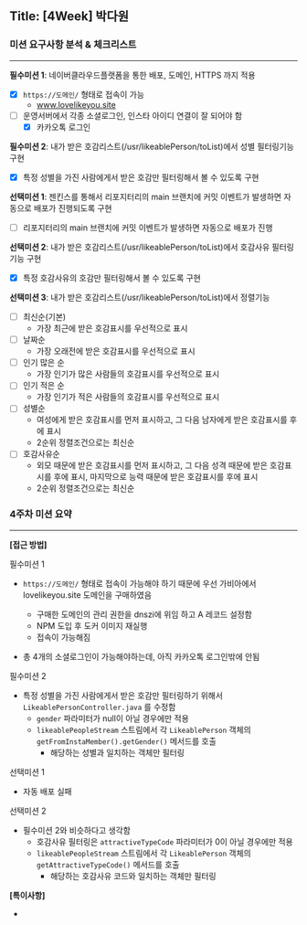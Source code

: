 ## Title: [4Week] 박다원

### 미션 요구사항 분석 & 체크리스트

---
**필수미션 1**: 네이버클라우드플랫폼을 통한 배포, 도메인, HTTPS 까지 적용
- [x] `https://도메인/` 형태로 접속이 가능
  - www.lovelikeyou.site
- [ ] 운영서버에서 각종 소셜로그인, 인스타 아이디 연결이 잘 되어야 함
  - [x] 카카오톡 로그인

**필수미션 2**: 내가 받은 호감리스트(/usr/likeablePerson/toList)에서 성별 필터링기능 구현
  - [x] 특정 성별을 가진 사람에게서 받은 호감만 필터링해서 볼 수 있도록 구현

**선택미션 1**: 젠킨스를 통해서 리포지터리의 main 브랜치에 커밋 이벤트가 발생하면 자동으로 배포가 진행되도록 구현
- [ ] 리포지터리의 main 브랜치에 커밋 이벤트가 발생하면 자동으로 배포가 진행

**선택미션 2**: 내가 받은 호감리스트(/usr/likeablePerson/toList)에서 호감사유 필터링기능 구현
- [x] 특정 호감사유의 호감만 필터링해서 볼 수 있도록 구현

**선택미션 3**: 내가 받은 호감리스트(/usr/likeablePerson/toList)에서 정렬기능
- [ ] 최신순(기본)
  - 가장 최근에 받은 호감표시를 우선적으로 표시
- [ ] 날짜순
  - 가장 오래전에 받은 호감표시를 우선적으로 표시
- [ ] 인기 많은 순
  - 가장 인기가 많은 사람들의 호감표시를 우선적으로 표시
- [ ] 인기 적은 순
  - 가장 인기가 적은 사람들의 호감표시를 우선적으로 표시
- [ ] 성별순
  - 여성에게 받은 호감표시를 먼저 표시하고, 그 다음 남자에게 받은 호감표시를 후에 표시
  - 2순위 정렬조건으로는 최신순
- [ ] 호감사유순
  - 외모 때문에 받은 호감표시를 먼저 표시하고, 그 다음 성격 때문에 받은 호감표시를 후에 표시, 마지막으로 능력 때문에 받은 호감표시를 후에 표시
  - 2순위 정렬조건으로는 최신순

### 4주차 미션 요약

---

**[접근 방법]**

필수미션 1

- `https://도메인/` 형태로 접속이 가능해야 하기 때문에 우선 가비아에서 lovelikeyou.site 도메인을 구매하였음
  - 구매한 도메인의 관리 권한을 dnszi에 위임 하고 A 레코드 설정함
  - NPM 도입 후 도커 이미지 재실행
  - 접속이 가능해짐

- 총 4개의 소셜로그인이 가능해야하는데, 아직 카카오톡 로그인밖에 안됨

필수미션 2

- 특정 성별을 가진 사람에게서 받은 호감만 필터링하기 위해서 `LikeablePersonController.java` 를 수정함
  - `gender` 파라미터가 null이 아닐 경우에만 적용
  - `likeablePeopleStream` 스트림에서 각 `LikeablePerson` 객체의 `getFromInstaMember().getGender()` 메서드를 호출
    - 해당하는 성별과 일치하는 객체만 필터링

선택미션 1

- 자동 배포 실패

선택미션 2

- 필수미션 2와 비슷하다고 생각함
  - 호감사유 필터링은 `attractiveTypeCode` 파라미터가 0이 아닐 경우에만 적용
  - `likeablePeopleStream` 스트림에서 각 `LikeablePerson` 객체의 `getAttractiveTypeCode()` 메서드를 호출
    - 해당하는 호감사유 코드와 일치하는 객체만 필터링

**[특이사항]**

- 
